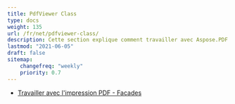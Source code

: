 ```yaml
---
title: PdfViewer Class
type: docs
weight: 135
url: /fr/net/pdfviewer-class/
description: Cette section explique comment travailler avec Aspose.PDF Facades en utilisant la classe PdfViewer.
lastmod: "2021-06-05"
draft: false
sitemap:
    changefreq: "weekly"
    priority: 0.7
---
```


- [Travailler avec l'impression PDF - Facades](/pdf/fr/net/working-with-pdf-printing-facades/)